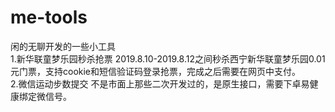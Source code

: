 # me-tools
闲的无聊开发的一些小工具  
1.新华联童梦乐园秒杀抢票 2019.8.10-2019.8.12之间秒杀西宁新华联童梦乐园0.01元门票，支持cookie和短信验证码登录抢票，完成之后需要在网页中支付。  
2.微信运动步数提交  不是市面上那些二次开发过的，是原生接口，需要下卓易健康绑定微信号。  
